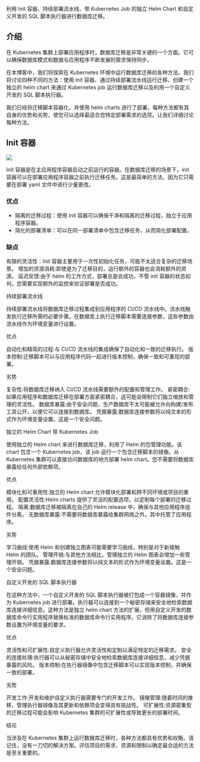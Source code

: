 <!-- 

# 深入研究 Kubernetes 上的数据库迁移：比较研究
https://medium.com/cloud-native-daily/diving-deep-into-database-migration-on-kubernetes-a-comparative-study-777ca66c1034 

-->

利用 Init 容器、持续部署流水线、带 Kubernetes Job 的独立 Helm Chart 和自定义开发的 SQL 脚本执行器进行数据库迁移。

## 介绍

在 Kubernetes 集群上部署应用程序时，数据库迁移是非常关键的一个方面。它可以确保数据库模式和数据与应用程序不断发展的需求保持同步。

在本博客中，我们将探索在 Kubernetes 环境中运行数据库迁移的各种方法。我们将讨论四种不同的方法：使用 init 容器、通过持续部署流水线运行迁移、创建一个独立的 helm chart 来通过 Kubernetes job 运行数据库迁移以及利用一个自定义开发的 SQL 脚本执行器。

我们已经将迁移脚本容器化，并使用 helm charts 进行了部署。每种方法都有其自身的优势和劣势，使您可以选择最适合您特定部署需求的选项。让我们详细讨论每种方法。

## Init 容器

![](https://miro.medium.com/v2/resize:fit:720/format:webp/1*KJxA8YG8g9kpAOyF_nhX_Q.png)

Init 容器是在主应用程序容器启动之前运行的容器。在数据库迁移的场景下，init 容器可以在部署应用程序容器之前执行迁移任务。这是最简单的方法，因为它只需要在部署 yaml 文件中进行少量更改。

### 优点

- 隔离的迁移过程：使用 init 容器可以确保干净和隔离的迁移过程，独立于应用程序容器。
- 简化的部署清单：可以在同一部署清单中包含迁移任务，从而简化部署配置。

### 缺点

有限的灵活性：Init 容器主要用于一次性初始化任务，可能不太适合复杂的迁移场景。
增加的资源消耗:即使是为了迁移目的，运行额外的容器也会消耗额外的资源。
延迟反馈:由于 helm 的工作方式，部署总是会成功，不管 init 容器的状态如何。您需要实现额外的监控来验证部署是否成功。

持续部署流水线

持续部署流水线将数据库迁移过程集成到应用程序的 CI/CD 流水线中。流水线触发执行迁移所需的必要步骤。在数据库上执行迁移脚本需要连接参数，这些参数由流水线作为环境变量进行设置。

优点

自动化和精简的过程:与 CI/CD 流水线的集成确保了自动化和一致的迁移执行。
版本控制:迁移脚本可以与应用程序代码一起进行版本控制，确保一致和可重现的部署。

劣势

复杂性:将数据库迁移纳入 CI/CD 流水线需要额外的配置和管理工作。
紧密耦合:如果应用程序和数据库迁移在部署方面紧密耦合，这可能会限制它们独立缩放和管理的灵活性。
数据库暴露:由于安全问题，生产数据库不太可能被允许向构建/发布工具公开，以便它可以连接到数据库。
凭据暴露:数据库连接参数将以纯文本的形式作为环境变量设置。这是一个安全问题。

独立的 Helm Chart 带 Kubernetes Job

使用独立的 Helm chart 来进行数据库迁移，利用了 Helm 的包管理功能。该 chart 包含一个 Kubernetes job，该 job 运行一个包含迁移脚本的镜像。从 Kubernetes 集群可以直接访问数据库的地方部署 helm chart。您不需要将数据库暴露给任何外部依赖项。

优点

模块化和可重用性:独立的 Helm chart 允许模块化部署和跨不同环境或项目的重用。
配置灵活性:Helm charts 提供了灵活的配置选项，以定制每个部署的迁移过程。
隔离:数据库迁移被隔离在自己的 Helm release 中，确保与其他应用程序组件分离。
无数据库暴露:不需要将数据库暴露给集群网络之外，其中托管了应用程序。

劣势

学习曲线:使用 Helm 和创建独立图表可能需要学习曲线，特别是对于新接触 Helm 的团队。
管理开销:与其他方法相比，管理独立的 Helm 图表会增加一些管理开销。
凭据暴露:数据库连接参数将以纯文本的形式作为环境变量设置。这是一个安全问题。

自定义开发的 SQL 脚本执行器

在这种方法中，一个自定义开发的 SQL 脚本执行器被打包成一个容器镜像，并作为 Kubernetes job 进行部署。执行器可以连接到一个秘密存储来安全地检索数据库连接详细信息。这种方法是独立 helm chart 方法的扩展，但用自定义开发的数据库命令行实用程序替换标准的数据库命令行实用程序。它消除了将数据库连接参数设置为环境变量的要求。

优点

灵活性和可扩展性:自定义执行器允许灵活性和定制以满足特定的迁移需求。
安全的连接处理:执行器可以从秘密存储中安全地检索数据库连接详细信息，减少凭据暴露的风险。
版本控制:在执行器镜像中包含迁移脚本可以实现版本控制，并确保一致的部署。

劣势

开发工作:开发和维护自定义执行器需要专门的开发工作。
镜像管理:随着时间的推移，管理执行器镜像及其更新和依赖项会变得具有挑战性。
可扩展性:资源密集型的迁移过程可能会影响 Kubernetes 集群的可扩展性或导致更长的部署时间。

结论

当涉及在 Kubernetes 集群上运行数据库迁移时，各种方法都具有优势和权衡。请记住，没有一刀切的解决方案。评估项目的需求、资源和限制以确定最合适的方法是至关重要的。